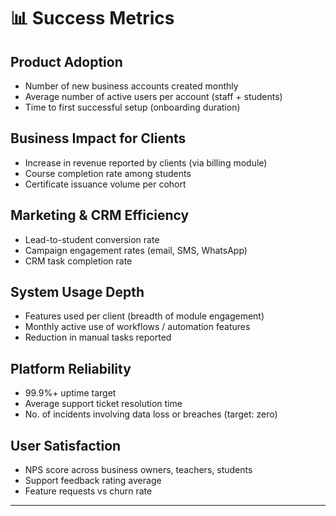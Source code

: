 # 📊 Success Metrics

## Product Adoption
- Number of new business accounts created monthly
- Average number of active users per account (staff + students)
- Time to first successful setup (onboarding duration)

## Business Impact for Clients
- Increase in revenue reported by clients (via billing module)
- Course completion rate among students
- Certificate issuance volume per cohort

## Marketing & CRM Efficiency
- Lead-to-student conversion rate
- Campaign engagement rates (email, SMS, WhatsApp)
- CRM task completion rate

## System Usage Depth
- Features used per client (breadth of module engagement)
- Monthly active use of workflows / automation features
- Reduction in manual tasks reported

## Platform Reliability
- 99.9%+ uptime target
- Average support ticket resolution time
- No. of incidents involving data loss or breaches (target: zero)

## User Satisfaction
- NPS score across business owners, teachers, students
- Support feedback rating average
- Feature requests vs churn rate

---

